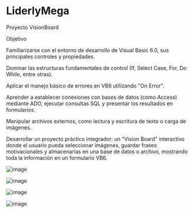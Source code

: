 # LiderlyMega
Proyecto VisionBoard

Objetivo

Familiarizarse con el entorno de desarrollo de Visual Basic 6.0, sus principales controles y propiedades.

Dominar las estructuras fundamentales de control (If, Select Case, For, Do While, entre otras).

Aplicar el manejo básico de errores en VB6 utilizando "On Error".

Aprender a establecer conexiones con bases de datos (como Access) mediante ADO, ejecutar consultas SQL y presentar los resultados en formularios.

Manipular archivos externos, como lectura y escritura de texto o carga de imágenes.

Desarrollar un proyecto práctico integrador: un "Vision Board" interactivo donde el usuario pueda seleccionar imágenes, guardar frases motivacionales y almacenarlas en una base de datos o archivo, mostrando toda la información en un formulario VB6.

![image](https://github.com/user-attachments/assets/1a91792b-3993-4a49-94ad-e05b257cdfcc)

![image](https://github.com/user-attachments/assets/9b2b5068-12de-4a47-b45d-bb4789c2b6bf)

![image](https://github.com/user-attachments/assets/e916d851-bdcd-4485-ae33-6788e63bfdc3)

![image](https://github.com/user-attachments/assets/91c92b5d-33e4-4893-9217-05b2f0147b87)
